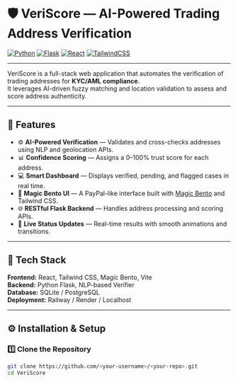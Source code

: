 # 🛡️ VeriScore — AI-Powered Trading Address Verification

[![Python](https://img.shields.io/badge/Python-3.11-blue?logo=python)](https://www.python.org/)
[![Flask](https://img.shields.io/badge/Backend-Flask-000000?logo=flask)](https://flask.palletsprojects.com/)
[![React](https://img.shields.io/badge/Frontend-React-61DAFB?logo=react)](https://react.dev/)
[![TailwindCSS](https://img.shields.io/badge/Style-TailwindCSS-38B2AC?logo=tailwind-css)](https://tailwindcss.com/)

---

VeriScore is a full-stack web application that automates the verification of trading addresses for **KYC/AML compliance**.  
It leverages AI-driven fuzzy matching and location validation to assess and score address authenticity.

---

## 🚀 Features

- ⚙️ **AI-Powered Verification** — Validates and cross-checks addresses using NLP and geolocation APIs.  
- 📊 **Confidence Scoring** — Assigns a 0–100% trust score for each address.  
- 💻 **Smart Dashboard** — Displays verified, pending, and flagged cases in real time.  
- 🧩 **Magic Bento UI** — A PayPal-like interface built with [Magic Bento](https://reactbits.dev/components/magic-bento) and Tailwind CSS.  
- 🌐 **RESTful Flask Backend** — Handles address processing and scoring APIs.  
- 🔁 **Live Status Updates** — Real-time results with smooth animations and transitions.

---

## 🧠 Tech Stack

**Frontend:** React, Tailwind CSS, Magic Bento, Vite  
**Backend:** Python Flask, NLP-based Verifier  
**Database:** SQLite / PostgreSQL  
**Deployment:** Railway / Render / Localhost  

---

## ⚙️ Installation & Setup

### 1️⃣ Clone the Repository
```bash
git clone https://github.com/<your-username>/<your-repo>.git
cd VeriScore
